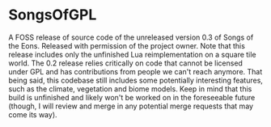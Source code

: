 # SongsOfGPL
A FOSS release of source code of the unreleased version 0.3 of Songs of the Eons.
Released with permission of the project owner.
Note that this release includes only the unfinished Lua reimplementation on a square tile world.
The 0.2 release relies critically on code that cannot be licensed under GPL and has contributions from people we can't reach anymore. That being said, this codebase still includes some potentially interesting features, such as the climate, vegetation and biome models.
Keep in mind that this build is unfinished and likely won't be worked on in the foreseeable future (though, I will review and merge in any potential merge requests that may come its way).
